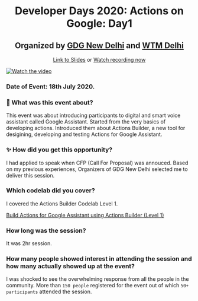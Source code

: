<h1 align="center"> Developer Days 2020: Actions on Google: Day1 </h1>
<h2 align="center">Organized by <a href="http://gdgnewdelhi.github.io/">GDG New Delhi</a> and <a href="https://twitter.com/wtm_delhi">WTM Delhi</a></h2>
<p align="center">
<a href="https://speakerdeck.com/nimeshs17/actions-builder-101">Link to Slides</a> 
or <a href="https://www.youtube.com/watch?v=W25_5eegl1I">Watch recording now</a>
</p>

[![Watch the video](https://img.youtube.com/vi/W25_5eegl1I/maxresdefault.jpg)](https://youtu.be/W25_5eegl1I)

### Date of Event: 18th July 2020.

### 🤔 What was this event about?

This event was about introducing participants to digital and smart voice assistant called Google Assistant. Started from the very basics of developing actions. Introduced them about Actions Builder, a new tool for desigining, developing and testing Actions for Google Assistant.

### ✨ How did you get this opportunity?

I had applied to speak when CFP (Call For Proposal) was annouced. Based on my previous experiences, Organizers of GDG New Delhi selected me to deliver this session.

### Which codelab did you cover?

I covered the Actions Builder Codelab Level 1.

[Build Actions for Google Assistant using Actions Builder (Level 1)](https://codelabs.developers.google.com/codelabs/actions-builder-1/#0)

### How long was the session?

It was 2hr session.

### How many people showed interest in attending the session and how many actually showed up at the event?

I was shocked to see the overwhelming response from all the people in the community.
More than `150 people` registered for the event out of which `50+ participants` attended the session.
